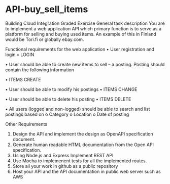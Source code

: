 # API-buy_sell_items

Building Cloud Integration Graded Exercise
General task description 
You are to implement a web application API which primary function is to serve as a platform for selling and buying used items. An example of this in Finland would be Tori.fi or globally ebay.com.

 Functional requirements for the web application
•	User registration and login 
•	LOGIN

•	User should be able to create new items to sell – a posting. Posting should contain the following information

•	ITEMS CREATE


•	User should be able to modify his postings
•	ITEMS CHANGE

•	User should be able to delete his posting
•	ITEMS DELETE

•	All users (logged and non-logged) should be able to search and list postings based on
o	Category
o	Location
o	Date of posting

Other Requirements
1.	Design the API and implement the design as OpenAPI specification document. 
2.	Generate human readable HTML documentation from the Open API specification.
3.	Using Node.js and Express Implement REST API
4.	Use Mocha to implemenent tests for all the implemented routes.
5.	Store all your work in github as a public repository
6.	Host your API and the API documentation in public web server such as AWS
